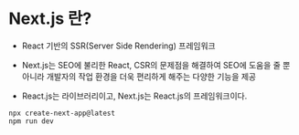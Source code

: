 # Next.js 란?
- React 기반의 SSR(Server Side Rendering) 프레임워크
- Next.js는 SEO에 불리한 React, CSR의 문제점을 해결하여 SEO에 도움을 줄 뿐 아니라 개발자의 작업 환경을 더욱 편리하게 해주는 다양한 기능을 제공


- React.js는 라이브러리이고, Next.js는 React.js의 프레임워크이다. 

```
npx create-next-app@latest
npm run dev
```

